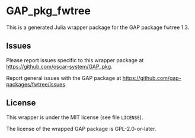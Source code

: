 # GAP_pkg_fwtree

This is a generated Julia wrapper package for the GAP package fwtree 1.3.

## Issues

Please report issues specific to this wrapper package at <https://github.com/oscar-system/GAP_pkg>.

Report general issues with the GAP package at <https://github.com/gap-packages/fwtree/issues>.

## License

This wrapper is under the MIT license (see file `LICENSE`).

The license of the wrapped GAP package is GPL-2.0-or-later.
